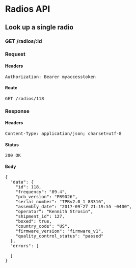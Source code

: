 # Radios API

## Look up a single radio

### GET /radios/:id
### Request

#### Headers

<pre>Authorization: Bearer myaccesstoken</pre>

#### Route

<pre>GET /radios/118</pre>

### Response

#### Headers

<pre>Content-Type: application/json; charset=utf-8</pre>

#### Status

<pre>200 OK</pre>

#### Body

<pre>{
  "data": {
    "id": 118,
    "frequency": "89.4",
    "pcb_version": "PR9026",
    "serial_number": "TPRv2.0_1_83316",
    "assembly_date": "2017-09-27 21:19:55 -0400",
    "operator": "Kennith Strosin",
    "shipment_id": 127,
    "boxed": true,
    "country_code": "US",
    "firmware_version": "firmware_v1",
    "quality_control_status": "passed"
  },
  "errors": [

  ]
}</pre>
